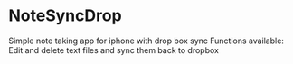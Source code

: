 # NoteSyncDrop
Simple note taking app for iphone with drop box sync
Functions available: Edit and delete text files and sync them back to dropbox
